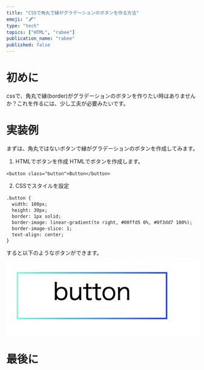 ```yaml
---
title: "CSSで角丸で縁がグラデーションのボタンを作る方法"
emoji: "🖋"
type: "tech"
topics: ["HTML", "rabee"]
publication_name: "rabee"
published: false
---
```


# 初めに
cssで、角丸で縁(border)がグラデーションのボタンを作りたい時はありませんか？これを作るには、少し工夫が必要みたいです。
# 実装例
まずは、角丸ではないボタンで縁がグラデーションのボタンを作成してみます。
1. HTMLでボタンを作成
HTMLでボタンを作成します。
```
<button class="button">Button</button>
```
2. CSSでスタイルを設定

```
.button {
  width: 100px;
  height: 30px;
  border: 1px solid;
  border-image: linear-gradient(to right, #00ffd5 0%, #0f3dd7 100%);
  border-image-slice: 1; 
  text-align: center;
}
```
すると以下のようなボタンができます。

![画像の説明](images/%E3%82%B9%E3%82%AF%E3%83%AA%E3%83%BC%E3%83%B3%E3%82%B7%E3%83%A7%E3%83%83%E3%83%88%202023-04-15%201.14.35.png)



# 最後に
